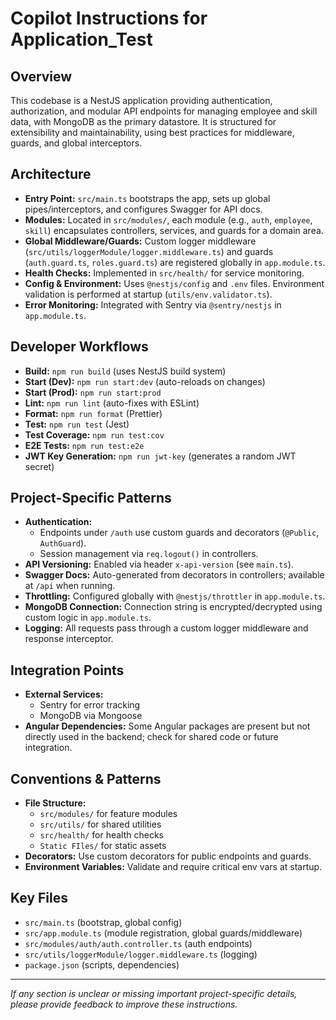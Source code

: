 # Copilot Instructions for Application_Test

## Overview
This codebase is a NestJS application providing authentication, authorization, and modular API endpoints for managing employee and skill data, with MongoDB as the primary datastore. It is structured for extensibility and maintainability, using best practices for middleware, guards, and global interceptors.

## Architecture
- **Entry Point:** `src/main.ts` bootstraps the app, sets up global pipes/interceptors, and configures Swagger for API docs.
- **Modules:** Located in `src/modules/`, each module (e.g., `auth`, `employee`, `skill`) encapsulates controllers, services, and guards for a domain area.
- **Global Middleware/Guards:** Custom logger middleware (`src/utils/loggerModule/logger.middleware.ts`) and guards (`auth.guard.ts`, `roles.guard.ts`) are registered globally in `app.module.ts`.
- **Health Checks:** Implemented in `src/health/` for service monitoring.
- **Config & Environment:** Uses `@nestjs/config` and `.env` files. Environment validation is performed at startup (`utils/env.validator.ts`).
- **Error Monitoring:** Integrated with Sentry via `@sentry/nestjs` in `app.module.ts`.

## Developer Workflows
- **Build:** `npm run build` (uses NestJS build system)
- **Start (Dev):** `npm run start:dev` (auto-reloads on changes)
- **Start (Prod):** `npm run start:prod`
- **Lint:** `npm run lint` (auto-fixes with ESLint)
- **Format:** `npm run format` (Prettier)
- **Test:** `npm run test` (Jest)
- **Test Coverage:** `npm run test:cov`
- **E2E Tests:** `npm run test:e2e`
- **JWT Key Generation:** `npm run jwt-key` (generates a random JWT secret)

## Project-Specific Patterns
- **Authentication:**
  - Endpoints under `/auth` use custom guards and decorators (`@Public`, `AuthGuard`).
  - Session management via `req.logout()` in controllers.
- **API Versioning:** Enabled via header `x-api-version` (see `main.ts`).
- **Swagger Docs:** Auto-generated from decorators in controllers; available at `/api` when running.
- **Throttling:** Configured globally with `@nestjs/throttler` in `app.module.ts`.
- **MongoDB Connection:** Connection string is encrypted/decrypted using custom logic in `app.module.ts`.
- **Logging:** All requests pass through a custom logger middleware and response interceptor.

## Integration Points
- **External Services:**
  - Sentry for error tracking
  - MongoDB via Mongoose
- **Angular Dependencies:** Some Angular packages are present but not directly used in the backend; check for shared code or future integration.

## Conventions & Patterns
- **File Structure:**
  - `src/modules/` for feature modules
  - `src/utils/` for shared utilities
  - `src/health/` for health checks
  - `Static FIles/` for static assets
- **Decorators:** Use custom decorators for public endpoints and guards.
- **Environment Variables:** Validate and require critical env vars at startup.

## Key Files
- `src/main.ts` (bootstrap, global config)
- `src/app.module.ts` (module registration, global guards/middleware)
- `src/modules/auth/auth.controller.ts` (auth endpoints)
- `src/utils/loggerModule/logger.middleware.ts` (logging)
- `package.json` (scripts, dependencies)

---
_If any section is unclear or missing important project-specific details, please provide feedback to improve these instructions._
